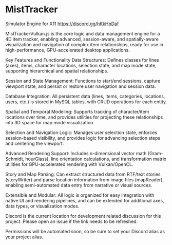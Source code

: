 # MistTracker
Simulator Engine for X11 
https://discord.gg/hKkHpDaf

MistTrackerVulkan.js is the core logic and data management engine for a 4D item tracker, enabling advanced, session-aware, and spatially-aware visualization and navigation of complex item relationships, ready for use in high-performance, GPU-accelerated desktop applications.

Key Features and Functionality
Data Structures:
Defines classes for lines (axes), items, character locations, selection state, and map mode state, supporting hierarchical and spatial relationships.

Session and State Management:
Functions to start/end sessions, capture viewport state, and persist or restore user navigation and session data.

Database Integration:
All persistent data (lines, items, categories, locations, users, etc.) is stored in MySQL tables, with CRUD operations for each entity.

Spatial and Temporal Modeling:
Supports tracking of character/item locations over time, and provides utilities for projecting these relationships into 3D space for map mode visualization.

Selection and Navigation Logic:
Manages user selection state, enforces session-based visibility, and provides logic for advancing selection steps and centering the viewport.

Advanced Rendering Support:
Includes n-dimensional vector math (Gram-Schmidt, hourGlass), line orientation calculations, and transformation matrix utilities for GPU-accelerated rendering with Vulkan/OpenCL.

Story and Map Parsing:
Can extract structured data from RTF/text stories (storyWriter) and parse location information from image files (mapReader), enabling semi-automated data entry from narrative or visual sources.

Extensible and Modular:
All logic is organized for easy integration with native UI and rendering pipelines, and can be extended for additional axes, data types, or visualization modes.

Discord is the current location for development related discussion for this project. Please open an issue if the link needs to be refreshed.

Permissions will be automated soon, so be sure to set your Discord alias as your project alias.
